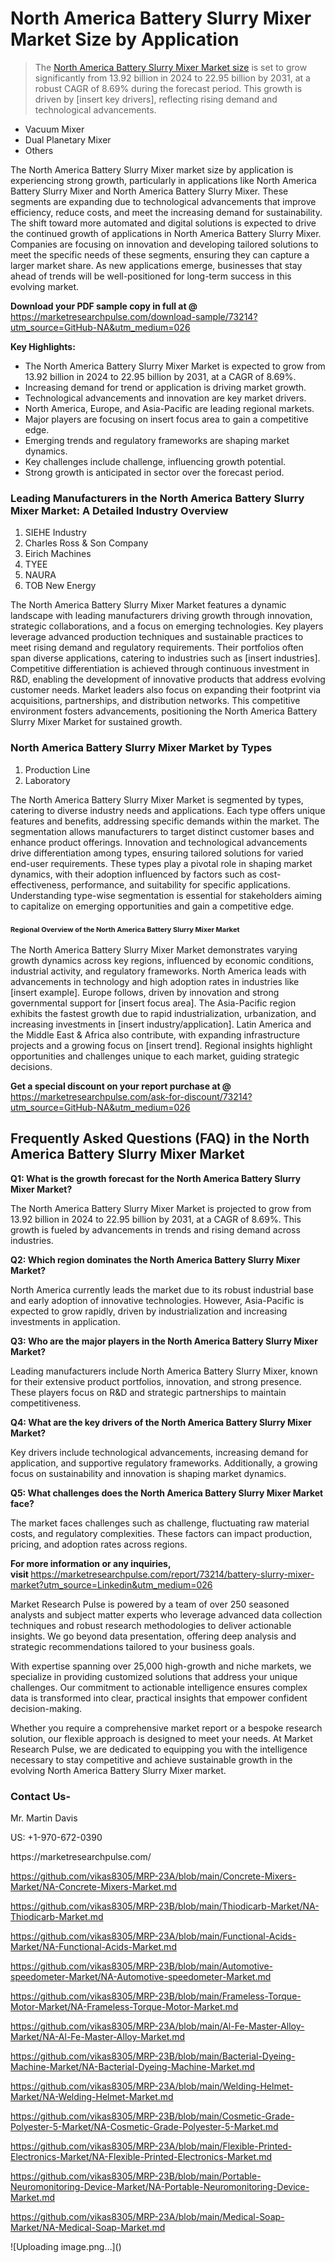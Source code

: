 <h1>North America Battery Slurry Mixer Market&nbsp;Size by Application</h1><blockquote><p>The <a href="https://marketresearchpulse.com/download-sample/73214?utm_source=GitHub-NA&amp;utm_medium=026">North America Battery Slurry Mixer Market size</a> is set to grow significantly from 13.92 billion in 2024 to 22.95 billion by 2031, at a robust CAGR of 8.69% during the forecast period. This growth is driven by [insert key drivers], reflecting rising demand and technological advancements.</p></blockquote><ul><li>Vacuum Mixer<li> Dual Planetary Mixer<li> Others</li></ul><p>The North America Battery Slurry Mixer market size by application is experiencing strong growth, particularly in applications like North America Battery Slurry Mixer and North America Battery Slurry Mixer. These segments are expanding due to technological advancements that improve efficiency, reduce costs, and meet the increasing demand for sustainability. The shift toward more automated and digital solutions is expected to drive the continued growth of applications in North America Battery Slurry Mixer. Companies are focusing on innovation and developing tailored solutions to meet the specific needs of these segments, ensuring they can capture a larger market share. As new applications emerge, businesses that stay ahead of trends will be well-positioned for long-term success in this evolving market.</p><p><strong>Download your PDF sample copy in full at @ </strong><a href="https://marketresearchpulse.com/download-sample/73214?utm_source=GitHub-NA&amp;utm_medium=026">https://marketresearchpulse.com/download-sample/73214?utm_source=GitHub-NA&amp;utm_medium=026</a></p><p><strong>Key Highlights: </strong></p><ul><li>The North America Battery Slurry Mixer Market is expected to grow from 13.92 billion in 2024 to 22.95 billion by 2031, at a CAGR of 8.69%.</li><li>Increasing demand for trend or application is driving market growth.</li><li>Technological advancements and innovation are key market drivers.</li><li>North America, Europe, and Asia-Pacific are leading regional markets.</li><li>Major players are focusing on insert focus area to gain a competitive edge.</li><li>Emerging trends and regulatory frameworks are shaping market dynamics.</li><li>Key challenges include challenge, influencing growth potential.</li><li>Strong growth is anticipated in sector over the forecast period.</li></ul><h3>Leading Manufacturers in the North America Battery Slurry Mixer Market: A Detailed Industry Overview</h3><ol><li>SIEHE Industry</li><li>Charles Ross & Son Company</li><li>Eirich Machines</li><li>TYEE</li><li>NAURA</li><li>TOB New Energy</li></ol><div class="flex max-w-full flex-col flex-grow"><div class="min-h-8 text-message flex w-full flex-col items-end gap-2 whitespace-normal break-words [.text-message+&amp;]:mt-5" dir="auto" data-message-author-role="assistant" data-message-id="fd8432e4-4910-450d-b182-61b7bfb0a01f" data-message-model-slug="gpt-4o"><div class="flex w-full flex-col gap-1 empty:hidden first:pt-[3px]"><div class="markdown prose w-full break-words dark:prose-invert light"><p>The North America Battery Slurry Mixer Market features a dynamic landscape with leading manufacturers driving growth through innovation, strategic collaborations, and a focus on emerging technologies. Key players leverage advanced production techniques and sustainable practices to meet rising demand and regulatory requirements. Their portfolios often span diverse applications, catering to industries such as [insert industries]. Competitive differentiation is achieved through continuous investment in R&amp;D, enabling the development of innovative products that address evolving customer needs. Market leaders also focus on expanding their footprint via acquisitions, partnerships, and distribution networks. This competitive environment fosters advancements, positioning the North America Battery Slurry Mixer Market for sustained growth.</p></div></div></div></div><h3>North America Battery Slurry Mixer Market by Types</h3><ol><li>Production Line<li> Laboratory</li></ol><div class="flex max-w-full flex-col flex-grow"><div class="min-h-8 text-message flex w-full flex-col items-end gap-2 whitespace-normal break-words [.text-message+&amp;]:mt-5" dir="auto" data-message-author-role="assistant" data-message-id="084470be-0bb7-4664-bddf-5156b4f41249" data-message-model-slug="gpt-4o-mini"><div class="flex w-full flex-col gap-1 empty:hidden first:pt-[3px]"><div class="markdown prose w-full break-words dark:prose-invert light"><p>The North America Battery Slurry Mixer Market is segmented by types, catering to diverse industry needs and applications. Each type offers unique features and benefits, addressing specific demands within the market. The segmentation allows manufacturers to target distinct customer bases and enhance product offerings. Innovation and technological advancements drive differentiation among types, ensuring tailored solutions for varied end-user requirements. These types play a pivotal role in shaping market dynamics, with their adoption influenced by factors such as cost-effectiveness, performance, and suitability for specific applications. Understanding type-wise segmentation is essential for stakeholders aiming to capitalize on emerging opportunities and gain a competitive edge.</p></div></div></div></div><h3><span style="font-size: 11px;">Regional Overview of the North America Battery Slurry Mixer Market</span></h3><div class="flex max-w-full flex-col flex-grow"><div class="min-h-8 text-message flex w-full flex-col items-end gap-2 whitespace-normal break-words [.text-message+&amp;]:mt-5" dir="auto" data-message-author-role="assistant" data-message-id="e9038762-ce64-4e30-91c9-9bd413514231" data-message-model-slug="gpt-4o-mini"><div class="flex w-full flex-col gap-1 empty:hidden first:pt-[3px]"><div class="markdown prose w-full break-words dark:prose-invert light"><p>The North America Battery Slurry Mixer Market demonstrates varying growth dynamics across key regions, influenced by economic conditions, industrial activity, and regulatory frameworks. North America leads with advancements in technology and high adoption rates in industries like [insert example]. Europe follows, driven by innovation and strong governmental support for [insert focus area]. The Asia-Pacific region exhibits the fastest growth due to rapid industrialization, urbanization, and increasing investments in [insert industry/application]. Latin America and the Middle East &amp; Africa also contribute, with expanding infrastructure projects and a growing focus on [insert trend]. Regional insights highlight opportunities and challenges unique to each market, guiding strategic decisions.</p></div></div></div></div><p><strong>Get a special discount on your report purchase at @ </strong><a href="https://marketresearchpulse.com/ask-for-discount/73214?utm_source=GitHub-NA&amp;utm_medium=026">https://marketresearchpulse.com/ask-for-discount/73214?utm_source=GitHub-NA&amp;utm_medium=026</a></p><h2>Frequently Asked Questions (FAQ) in the North America Battery Slurry Mixer Market</h2><p><strong>Q1: What is the growth forecast for the North America Battery Slurry Mixer Market?</strong></p><p>The North America Battery Slurry Mixer Market is projected to grow from 13.92 billion in 2024 to 22.95 billion by 2031, at a CAGR of 8.69%. This growth is fueled by advancements in trends and rising demand across industries.</p><p><strong>Q2: Which region dominates the North America Battery Slurry Mixer Market?</strong></p><p>North America currently leads the market due to its robust industrial base and early adoption of innovative technologies. However, Asia-Pacific is expected to grow rapidly, driven by industrialization and increasing investments in application.</p><p><strong>Q3: Who are the major players in the North America Battery Slurry Mixer Market?</strong></p><p>Leading manufacturers include North America Battery Slurry Mixer, known for their extensive product portfolios, innovation, and strong presence. These players focus on R&amp;D and strategic partnerships to maintain competitiveness.</p><p><strong>Q4: What are the key drivers of the North America Battery Slurry Mixer Market?</strong></p><p>Key drivers include technological advancements, increasing demand for application, and supportive regulatory frameworks. Additionally, a growing focus on sustainability and innovation is shaping market dynamics.</p><p><strong>Q5: What challenges does the North America Battery Slurry Mixer Market face?</strong></p><p>The market faces challenges such as challenge, fluctuating raw material costs, and regulatory complexities. These factors can impact production, pricing, and adoption rates across regions.</p><p><strong>For more information or any inquiries, visit&nbsp;</strong><a href="https://marketresearchpulse.com/report/73214/battery-slurry-mixer-market?utm_source=Linkedin&utm_medium=026">https://marketresearchpulse.com/report/73214/battery-slurry-mixer-market?utm_source=Linkedin&utm_medium=026</a></p><p>Market Research Pulse is powered by a team of over 250 seasoned analysts and subject matter experts who leverage advanced data collection techniques and robust research methodologies to deliver actionable insights. We go beyond data presentation, offering deep analysis and strategic recommendations tailored to your business goals.</p><p>With expertise spanning over 25,000 high-growth and niche markets, we specialize in providing customized solutions that address your unique challenges. Our commitment to actionable intelligence ensures complex data is transformed into clear, practical insights that empower confident decision-making.</p><p>Whether you require a comprehensive market report or a bespoke research solution, our flexible approach is designed to meet your needs. At Market Research Pulse, we are dedicated to equipping you with the intelligence necessary to stay competitive and achieve sustainable growth in the evolving North America Battery Slurry Mixer market.</p><h3><strong>Contact Us-</strong></h3><p>Mr. Martin Davis</p><p>US: +1-970-672-0390</p><p>https://marketresearchpulse.com/</p><p><a href="https://github.com/vikas8305/MRP-23A/blob/main/Concrete-Mixers-Market/NA-Concrete-Mixers-Market.md">https://github.com/vikas8305/MRP-23A/blob/main/Concrete-Mixers-Market/NA-Concrete-Mixers-Market.md</a></p><p><a href="https://github.com/vikas8305/MRP-23B/blob/main/Thiodicarb-Market/NA-Thiodicarb-Market.md">https://github.com/vikas8305/MRP-23B/blob/main/Thiodicarb-Market/NA-Thiodicarb-Market.md</a></p><p><a href="https://github.com/vikas8305/MRP-23A/blob/main/Functional-Acids-Market/NA-Functional-Acids-Market.md">https://github.com/vikas8305/MRP-23A/blob/main/Functional-Acids-Market/NA-Functional-Acids-Market.md</a></p><p><a href="https://github.com/vikas8305/MRP-23B/blob/main/Automotive-speedometer-Market/NA-Automotive-speedometer-Market.md">https://github.com/vikas8305/MRP-23B/blob/main/Automotive-speedometer-Market/NA-Automotive-speedometer-Market.md</a></p><p><a href="https://github.com/vikas8305/MRP-23B/blob/main/Frameless-Torque-Motor-Market/NA-Frameless-Torque-Motor-Market.md">https://github.com/vikas8305/MRP-23B/blob/main/Frameless-Torque-Motor-Market/NA-Frameless-Torque-Motor-Market.md</a></p><p><a href="https://github.com/vikas8305/MRP-23A/blob/main/Al-Fe-Master-Alloy-Market/NA-Al-Fe-Master-Alloy-Market.md">https://github.com/vikas8305/MRP-23A/blob/main/Al-Fe-Master-Alloy-Market/NA-Al-Fe-Master-Alloy-Market.md</a></p><p><a href="https://github.com/vikas8305/MRP-23B/blob/main/Bacterial-Dyeing-Machine-Market/NA-Bacterial-Dyeing-Machine-Market.md">https://github.com/vikas8305/MRP-23B/blob/main/Bacterial-Dyeing-Machine-Market/NA-Bacterial-Dyeing-Machine-Market.md</a></p><p><a href="https://github.com/vikas8305/MRP-23A/blob/main/Welding-Helmet-Market/NA-Welding-Helmet-Market.md">https://github.com/vikas8305/MRP-23A/blob/main/Welding-Helmet-Market/NA-Welding-Helmet-Market.md</a></p><p><a href="https://github.com/vikas8305/MRP-23B/blob/main/Cosmetic-Grade-Polyester-5-Market/NA-Cosmetic-Grade-Polyester-5-Market.md">https://github.com/vikas8305/MRP-23B/blob/main/Cosmetic-Grade-Polyester-5-Market/NA-Cosmetic-Grade-Polyester-5-Market.md</a></p><p><a href="https://github.com/vikas8305/MRP-23A/blob/main/Flexible-Printed-Electronics-Market/NA-Flexible-Printed-Electronics-Market.md">https://github.com/vikas8305/MRP-23A/blob/main/Flexible-Printed-Electronics-Market/NA-Flexible-Printed-Electronics-Market.md</a></p><p><a href="https://github.com/vikas8305/MRP-23B/blob/main/Portable-Neuromonitoring-Device-Market/NA-Portable-Neuromonitoring-Device-Market.md">https://github.com/vikas8305/MRP-23B/blob/main/Portable-Neuromonitoring-Device-Market/NA-Portable-Neuromonitoring-Device-Market.md</a></p><p><a href="https://github.com/vikas8305/MRP-23A/blob/main/Medical-Soap-Market/NA-Medical-Soap-Market.md">https://github.com/vikas8305/MRP-23A/blob/main/Medical-Soap-Market/NA-Medical-Soap-Market.md</a></p>
![Uploading image.png…]()
